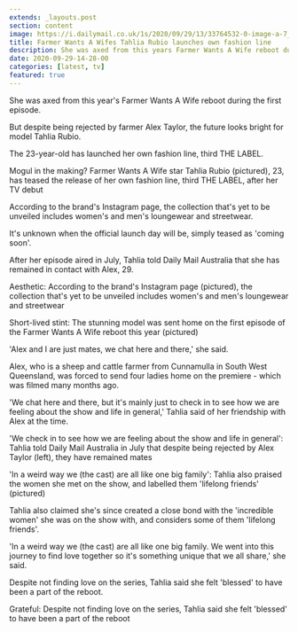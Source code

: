 ```yaml
---
extends: _layouts.post
section: content
image: https://i.dailymail.co.uk/1s/2020/09/29/13/33764532-0-image-a-7_1601383827727.jpg 
title: Farmer Wants A Wifes Tahlia Rubio launches own fashion line  
description: She was axed from this years Farmer Wants A Wife reboot during the first episode.  
date: 2020-09-29-14-28-00 
categories: [latest, tv] 
featured: true 
--- 
```

She was axed from this year's Farmer Wants A Wife reboot during the first episode. 

But despite being rejected by farmer Alex Taylor, the future looks bright for model Tahlia Rubio.

The 23-year-old has launched her own fashion line, third THE LABEL.

Mogul in the making? Farmer Wants A Wife star Tahlia Rubio (pictured), 23, has teased the release of her own fashion line, third THE LABEL, after her TV debut

According to the brand's Instagram page, the collection that's yet to be unveiled includes women's and men's loungewear and streetwear.

It's unknown when the official launch day will be, simply teased as 'coming soon'. 

After her episode aired in July, Tahlia told Daily Mail Australia that she has remained in contact with Alex, 29. 

Aesthetic: According to the brand's Instagram page (pictured), the collection that's yet to be unveiled includes women's and men's loungewear and streetwear 

Short-lived stint: The stunning model was sent home on the first episode of the Farmer Wants A Wife reboot this year (pictured) 

'Alex and I are just mates, we chat here and there,' she said.   



Alex, who is a sheep and cattle farmer from Cunnamulla in South West Queensland, was forced to send four ladies home on the premiere - which was filmed many months ago.

'We chat here and there, but it's mainly just to check in to see how we are feeling about the show and life in general,' Tahlia said of her friendship with Alex at the time.

'We check in to see how we are feeling about the show and life in general': Tahlia told Daily Mail Australia in July that despite being rejected by Alex Taylor (left), they have remained mates 

'In a weird way we (the cast) are all like one big family': Tahlia also praised the women she met on the show, and labelled them 'lifelong friends' (pictured)

Tahlia also claimed she's since created a close bond with the 'incredible women' she was on the show with, and considers some of them 'lifelong friends'.  

'In a weird way we (the cast) are all like one big family. We went into this journey to find love together so it's something unique that we all share,' she said. 

Despite not finding love on the series, Tahlia said she felt 'blessed' to have been a part of the reboot.  

Grateful: Despite not finding love on the series, Tahlia said she felt 'blessed' to have been a part of the reboot 

